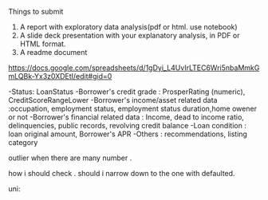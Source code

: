 Things to submit
1. A report with exploratory data analysis(pdf or html. use notebook)
2. A slide deck presentation with your explanatory analysis, in PDF or HTML format.
3. A readme document



https://docs.google.com/spreadsheets/d/1gDyi_L4UvIrLTEC6Wri5nbaMmkGmLQBk-Yx3z0XDEtI/edit#gid=0

-Status: LoanStatus
-Borrower's credit grade : ProsperRating (numeric), CreditScoreRangeLower
-Borrower's income/asset related data :occupation, employment status, employment status duration,home owener or not
-Borrower's financial related data : Income, dead to income ratio, delinquencies, public records, revolving credit balance
-Loan condition : loan original amount, Borrower's APR
-Others : recommendations, listing category


outlier when there are many number .

how i should check . should i narrow down to the one with defaulted.

uni:
